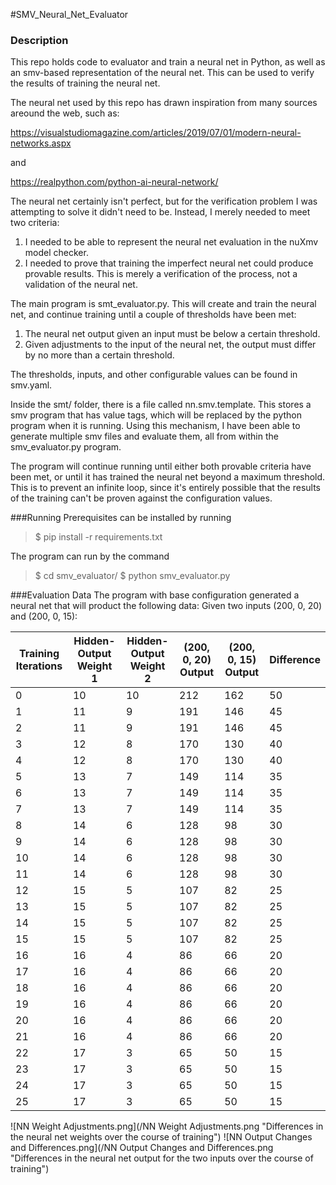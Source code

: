 #SMV_Neural_Net_Evaluator
### Description
This repo holds code to evaluator and train a neural net in Python, as well as an smv-based representation of the neural net. This can be used to verify the results of training the neural net.

The neural net used by this repo has drawn inspiration from many sources areound the web, such as:

https://visualstudiomagazine.com/articles/2019/07/01/modern-neural-networks.aspx

and

https://realpython.com/python-ai-neural-network/


The neural net certainly isn't perfect, but for the verification problem I was attempting to solve it didn't need to be. Instead, I merely needed to meet two criteria:
1. I needed to be able to represent the neural net evaluation in the nuXmv model checker.
2. I needed to prove that training the imperfect neural net could produce provable results. This is merely a verification of the process, not a validation of the neural net.

The main program is smt_evaluator.py. This will create and train the neural net, and continue training until a couple of thresholds have been met:
1. The neural net output given an input must be below a certain threshold.
2. Given adjustments to the input of the neural net, the output must differ by no more than a certain threshold.

The thresholds, inputs, and other configurable values can be found in smv.yaml.

Inside the smt/ folder, there is a file called nn.smv.template. This stores a smv program that has value tags, which will be replaced by the python program when it is running. Using this mechanism, I have been able to generate multiple smv files and evaluate them, all from within the smv_evaluator.py program.

The program will continue running until either both provable criteria have been met, or until it has trained the neural net beyond a maximum threshold. This is to prevent an infinite loop, since it's entirely possible that the results of the training can't be proven against the configuration values.

###Running 
Prerequisites can be installed by running
>$ pip install -r requirements.txt

The program can run by the command
>$ cd smv_evaluator/
>$ python smv_evaluator.py


###Evaluation Data
The program with base configuration generated a neural net that will product the following data:
Given two inputs (200, 0, 20) and (200, 0, 15):

| Training Iterations | Hidden-Output Weight 1 | Hidden-Output Weight 2 | (200, 0, 20) Output | (200, 0, 15) Output | Difference |
|---|---|---|---|---|---|
|0|10|10|212|162|50|
|1|11|9|191|146|45|
|2|11|9|191|146|45|
|3|12|8|170|130|40|
|4|12|8|170|130|40|
|5|13|7|149|114|35|
|6|13|7|149|114|35|
|7|13|7|149|114|35|
|8|14|6|128|98|30|
|9|14|6|128|98|30|
|10|14|6|128|98|30|
|11|14|6|128|98|30|
|12|15|5|107|82|25|
|13|15|5|107|82|25|
|14|15|5|107|82|25|
|15|15|5|107|82|25|
|16|16|4|86|66|20|
|17|16|4|86|66|20|
|18|16|4|86|66|20|
|19|16|4|86|66|20|
|20|16|4|86|66|20|
|21|16|4|86|66|20|
|22|17|3|65|50|15|
|23|17|3|65|50|15|
|24|17|3|65|50|15|
|25|17|3|65|50|15|

![NN Weight Adjustments.png](/NN Weight Adjustments.png "Differences in the neural net weights over the course of training")
![NN Output Changes and Differences.png](/NN Output Changes and Differences.png "Differences in the neural net output for the two inputs over the course of training")